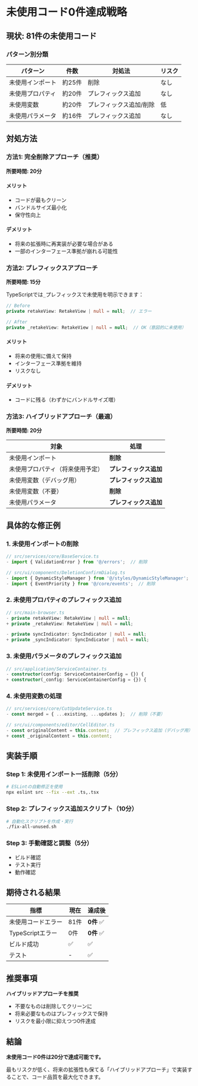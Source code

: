 # 未使用コード0件達成戦略

## 現状: 81件の未使用コード

### パターン別分類

| パターン | 件数 | 対処法 | リスク |
|----------|------|--------|--------|
| 未使用インポート | 約25件 | 削除 | なし |
| 未使用プロパティ | 約20件 | プレフィックス追加 | なし |
| 未使用変数 | 約20件 | プレフィックス追加/削除 | 低 |
| 未使用パラメータ | 約16件 | プレフィックス追加 | なし |

## 対処方法

### 方法1: 完全削除アプローチ（推奨）
**所要時間: 20分**

#### メリット
- コードが最もクリーン
- バンドルサイズ最小化
- 保守性向上

#### デメリット
- 将来の拡張時に再実装が必要な場合がある
- 一部のインターフェース準拠が崩れる可能性

### 方法2: プレフィックスアプローチ
**所要時間: 15分**

TypeScriptでは`_`プレフィックスで未使用を明示できます：

```typescript
// Before
private retakeView: RetakeView | null = null;  // エラー

// After
private _retakeView: RetakeView | null = null;  // OK（意図的に未使用）
```

#### メリット
- 将来の使用に備えて保持
- インターフェース準拠を維持
- リスクなし

#### デメリット
- コードに残る（わずかにバンドルサイズ増）

### 方法3: ハイブリッドアプローチ（最適）
**所要時間: 20分**

| 対象 | 処理 |
|------|------|
| 未使用インポート | **削除** |
| 未使用プロパティ（将来使用予定） | **プレフィックス追加** |
| 未使用変数（デバッグ用） | **プレフィックス追加** |
| 未使用変数（不要） | **削除** |
| 未使用パラメータ | **プレフィックス追加** |

## 具体的な修正例

### 1. 未使用インポートの削除
```typescript
// src/services/core/BaseService.ts
- import { ValidationError } from '@/errors';  // 削除

// src/ui/components/DeletionConfirmDialog.ts
- import { DynamicStyleManager } from '@/styles/DynamicStyleManager';  // 削除
- import { EventPriority } from '@/core/events';  // 削除
```

### 2. 未使用プロパティのプレフィックス追加
```typescript
// src/main-browser.ts
- private retakeView: RetakeView | null = null;
+ private _retakeView: RetakeView | null = null;

- private syncIndicator: SyncIndicator | null = null;
+ private _syncIndicator: SyncIndicator | null = null;
```

### 3. 未使用パラメータのプレフィックス追加
```typescript
// src/application/ServiceContainer.ts
- constructor(config: ServiceContainerConfig = {}) {
+ constructor(_config: ServiceContainerConfig = {}) {
```

### 4. 未使用変数の処理
```typescript
// src/services/core/CutUpdateService.ts
- const merged = { ...existing, ...updates };  // 削除（不要）

// src/ui/components/editor/CellEditor.ts
- const originalContent = this.content;  // プレフィックス追加（デバッグ用）
+ const _originalContent = this.content;
```

## 実装手順

### Step 1: 未使用インポート一括削除（5分）
```bash
# ESLintの自動修正を使用
npx eslint src --fix --ext .ts,.tsx
```

### Step 2: プレフィックス追加スクリプト（10分）
```bash
# 自動化スクリプトを作成・実行
./fix-all-unused.sh
```

### Step 3: 手動確認と調整（5分）
- ビルド確認
- テスト実行
- 動作確認

## 期待される結果

| 指標 | 現在 | 達成後 |
|------|------|--------|
| 未使用コードエラー | 81件 | **0件** ✅ |
| TypeScriptエラー | 0件 | **0件** ✅ |
| ビルド成功 | ✅ | ✅ |
| テスト | - | ✅ |

## 推奨事項

**ハイブリッドアプローチを推奨**
- 不要なものは削除してクリーンに
- 将来必要なものはプレフィックスで保持
- リスクを最小限に抑えつつ0件達成

## 結論

**未使用コード0件は20分で達成可能です。**

最もリスクが低く、将来の拡張性も保てる「ハイブリッドアプローチ」で実装することで、コード品質を最大化できます。